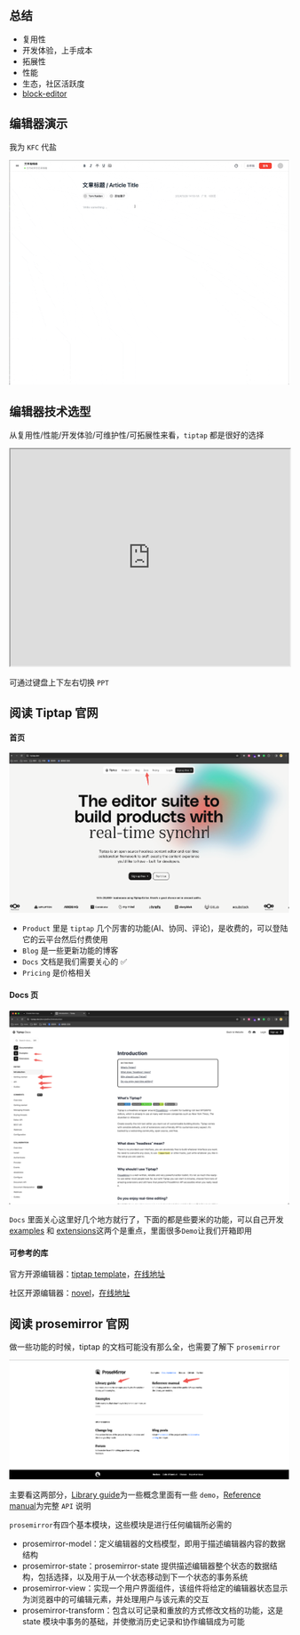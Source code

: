 ## 总结

- 复用性
- 开发体验，上手成本
- 拓展性
- 性能
- 生态，社区活跃度
- [block-editor](https://juejin.cn/post/6891840180198735886)

## 编辑器演示

我为 `KFC` 代盐

![alt text](kfc.gif)

## 编辑器技术选型

从复用性/性能/开发体验/可维护性/可拓展性来看，`tiptap` 都是很好的选择

<iframe src="https://editor-tiptap.netlify.app/1" width="100%" height="390px"></iframe>

可通过键盘上下左右切换 `PPT`

## 阅读 Tiptap 官网

#### 首页

![alt text](image-18.png)

- `Product` 里是 `tiptap` 几个厉害的功能(AI、协同、评论)，是收费的，可以登陆它的云平台然后付费使用
- `Blog` 是一些更新功能的博客
- `Docs` 文档是我们需要关心的 ✅
- `Pricing` 是价格相关

#### Docs 页

![alt text](image-19.png)

`Docs` 里面关心这里好几个地方就行了，下面的都是些要米的功能，可以自己开发
[examples](https://tiptap.dev/docs/editor/examples/default) 和 [extensions](https://tiptap.dev/docs/editor/extensions)这两个是重点，里面很多`Demo`让我们开箱即用

#### 可参考的库

官方开源编辑器：[tiptap template](https://github.com/ueberdosis/tiptap-templates)，[在线地址](https://templates.tiptap.dev/NjcK7n99HF)

社区开源编辑器：[novel](https://github.com/steven-tey/novel)，[在线地址](https://novel.sh/)

## 阅读 prosemirror 官网

做一些功能的时候，tiptap 的文档可能没有那么全，也需要了解下 `prosemirror`

![alt text](image-20.png)

主要看这两部分，[Library guide](https://prosemirror.net/docs/guide/)为一些概念里面有一些 `demo`，[Reference manual](https://prosemirror.net/docs/ref/)为完整 `API` 说明

`prosemirror`有四个基本模块，这些模块是进行任何编辑所必需的

- prosemirror-model：定义编辑器的文档模型，即用于描述编辑器内容的数据结构
- prosemirror-state：prosemirror-state 提供描述编辑器整个状态的数据结构，包括选择，以及用于从一个状态移动到下一个状态的事务系统
- prosemirror-view：实现一个用户界面组件，该组件将给定的编辑器状态显示为浏览器中的可编辑元素，并处理用户与该元素的交互
- prosemirror-transform：包含以可记录和重放的方式修改文档的功能，这是 state 模块中事务的基础，并使撤消历史记录和协作编辑成为可能
